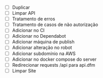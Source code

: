- [ ] Duplicar
- [ ] Limpar API
- [ ] Tratamento de erros
- [ ] Tratamento de casos de não autorização
- [ ] Adicionar no CI
- [ ] Adicionar no Dependabot
- [ ] Adicionar máquina de publish
- [ ] Adicionar alteração no robot
- [ ] Adicionar subdomínio na AWS
- [ ] Adicionar no docker compose do server
- [ ] Redirecionar requests /api para api.dfm
- [ ] Limpar Site
